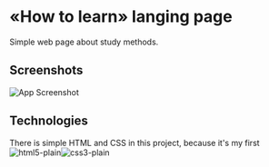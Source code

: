
# «How to learn» langing page

Simple web page about study methods.
## Screenshots

![App Screenshot](https://via.placeholder.com/468x300?text=App+Screenshot+Here)


## Technologies
There is simple HTML and CSS in this project, because it's my first 
![html5-plain](https://user-images.githubusercontent.com/67905360/174457936-47fa0e2a-f788-4c65-bb1e-f63753720bae.svg)![css3-plain](https://user-images.githubusercontent.com/67905360/174457955-12884762-39b2-49a9-9d62-9e3521b95730.svg)
